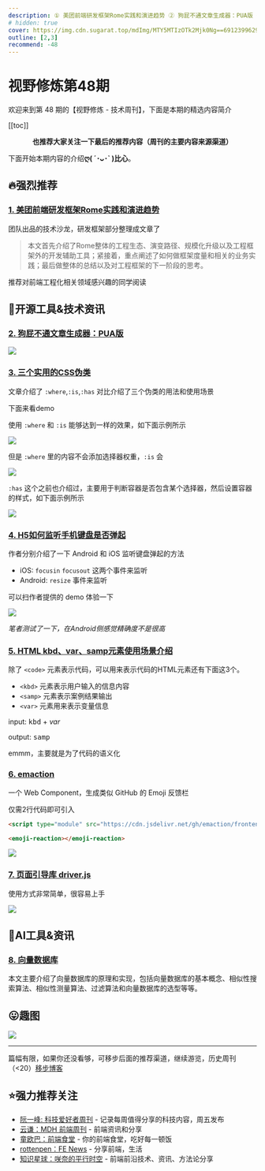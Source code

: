 ```yaml
---
description: ① 美团前端研发框架Rome实践和演进趋势 ② 狗屁不通文章生成器：PUA版 ③ 三个实用的CSS伪类 ④ H5如何监听手机键盘是否弹起 ⑤ HTML kbd、var、samp元素使用场景介绍 ⑥ emaction ⑦ 页面引导库 driver.js ⑧ 向量数据库
# hidden: true
cover: https://img.cdn.sugarat.top/mdImg/MTY5MTIzOTk2Mjk0Ng==691239962946
outline: [2,3]
recommend: -48
---
```


# 视野修炼第48期

欢迎来到第 48 期的【视野修炼 - 技术周刊】，下面是本期的精选内容简介

[[toc]]

<center>

**​也推荐大家关注一下最后的推荐内容（周刊的主要内容来源渠道）**
</center>

下面开始本期内容的介绍**ღ( ´･ᴗ･` )比心**。
## 🔥强烈推荐

### [1. 美团前端研发框架Rome实践和演进趋势](https://mp.weixin.qq.com/s/zywrCSSHnYMu6Uh54MHN0Q)
团队出品的技术沙龙，研发框架部分整理成文章了

>本文首先介绍了Rome整体的工程生态、演变路径、规模化升级以及工程框架外的开发辅助工具；紧接着，重点阐述了如何做框架度量和相关的业务实践；最后做整体的总结以及对工程框架的下一阶段的思考。

推荐对前端工程化相关领域感兴趣的同学阅读
## 🔧开源工具&技术资讯
### [2. 狗屁不通文章生成器：PUA版](https://akira-cn.github.io/bullshit-generator-js/index-pua.html)

![](https://img.cdn.sugarat.top/mdImg/MTY5MTIzNzg1MDI4Mg==691237850282)

### [3. 三个实用的CSS伪类](https://mp.weixin.qq.com/s?__biz=Mzg2NjY2NTcyNg%3D%3D&mid=2247489822&idx=1&sn=43e10598d2635bfef7b17131d42c6100&chksm=ce460c8ff93185996b6bbcb5502e1e1335aadf2be975c3eab75b5f7f4e7d49adb7a6e11ea9ea#rd)
文章介绍了 `:where`,`:is`,`:has` 对比介绍了三个伪类的用法和使用场景

下面来看demo

使用 `:where` 和 `:is` 能够达到一样的效果，如下面示例所示

![](https://img.cdn.sugarat.top/mdImg/MTY5MTIyODg5NzEyNg==691228897126)

但是 `:where` 里的内容不会添加选择器权重，`:is` 会

![](https://img.cdn.sugarat.top/mdImg/MTY5MTIyOTIwNTgxMg==691229205812)

`:has` 这个之前也介绍过，主要用于判断容器是否包含某个选择器，然后设置容器的样式，如下面示例所示

![](https://img.cdn.sugarat.top/mdImg/MTY5MTIyOTQ5ODI2OQ==691229498269)

### [4. H5如何监听手机键盘是否弹起](https://juejin.cn/post/7117814358259793933)
作者分别介绍了一下 Android 和 iOS 监听键盘弹起的方法
* iOS: `focusin` `focusout` 这两个事件来监听
* Android: `resize` 事件来监听

可以扫作者提供的 demo 体验一下

![](https://img.cdn.sugarat.top/mdImg/MTY5MTIzMTk4NzEzNw==691231987137)

*笔者测试了一下，在Android侧感觉精确度不是很高*

### [5. HTML kbd、var、samp元素使用场景介绍](https://www.zhangxinxu.com/wordpress/2023/07/html-samp-element/)

除了 `<code>` 元素表示代码，可以用来表示代码的HTML元素还有下面这3个。

* `<kbd>` 元素表示用户输入的信息内容
* `<samp>` 元素表示案例结果输出
* `<var>` 元素用来表示变量信息

input: <kbd>kbd</kbd> + <var>var</var>

output: <samp>samp</samp>

emmm，主要就是为了代码的语义化

### [6. emaction](https://github.com/emaction/emaction.frontend)

一个 Web Component，生成类似 GitHub 的 Emoji 反馈栏

仅需2行代码即可引入

```html
<script type="module" src="https://cdn.jsdelivr.net/gh/emaction/frontend.dist@1.0.4/bundle.js"></script>

<emoji-reaction></emoji-reaction>
```

![](https://img.cdn.sugarat.top/mdImg/MTY5MTIzNzM1MDkxMQ==691237350911)

### [7. 页面引导库 driver.js](https://juejin.cn/post/7262542750405804091)

使用方式非常简单，很容易上手

![](https://img.cdn.sugarat.top/mdImg/MTY5MTIzNzU0ODYyMw==691237548623)

## 🤖AI工具&资讯
### [8. 向量数据库](https://guangzhengli.com/blog/zh/vector-database/)

本文主要介绍了向量数据库的原理和实现，包括向量数据库的基本概念、相似性搜索算法、相似性测量算法、过滤算法和向量数据库的选型等等。


## 😛趣图

![](https://img.cdn.sugarat.top/mdImg/MTY5MTIzNzk0Njg3Mg==691237946872)

---

篇幅有限，如果你还没看够，可移步后面的推荐渠道，继续游览，历史周刊（<20）[移步博客](https://sugarat.top/weekly/index.html)

## ⭐️强力推荐关注
* [阮一峰: 科技爱好者周刊](https://www.ruanyifeng.com/blog/archives.html) - 记录每周值得分享的科技内容，周五发布
* [云谦：MDH 前端周刊](https://www.yuque.com/chencheng/mdh-weekly) - 前端资讯和分享
* [童欧巴：前端食堂](https://github.com/Geekhyt/weekly) - 你的前端食堂，吃好每一顿饭
* [rottenpen：FE News](https://rottenpen.zhubai.love/) - 分享前端，生活
* [知识星球：咲奈的平行时空](https://wx.zsxq.com/dweb2/index/group/15552285284822) - 前端前沿技术、资讯、方法论分享
